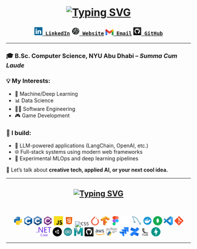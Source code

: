 <h1 align="center">
  <a href="https://git.io/typing-svg">
      <img src="https://readme-typing-svg.herokuapp.com?font=Fira+Code&size=30&pause=2000&color=F71D61FF&center=true&width=435&lines=Hi!++I'm+Aditya+Pandhare!;Welcome+to+my+GitHub!" alt="Typing SVG" />
  </a>
</h1>

<h3 align="center">
  <code><a href="https://www.linkedin.com/in/aditya-pandhare-7b86a8261/" title="LinkedIn Profile"><img width="22" src="images/linkedin.svg"> LinkedIn</a></code>
  <code><a href="https://www.adityapandhare.com/" title="Portfolio Website"><img width="22" src="images/portfolio.png"> Website</a></code>
  <code><a href="mailto:adityapandhare44@gmail.com" title="Email"><img width="22" src="images/gmail.svg"> Email</a></code>
  <code><a href="https://github.com/awesomeadi00" title="GitHub"><img width="22" src="images/github.svg"> GitHub</a></code>
</h3>


---

### 🎓 B.Sc. Computer Science, NYU Abu Dhabi – *Summa Cum Laude*


### 💡 My Interests:
- 🧠 Machine/Deep Learning    
- 📊 Data Science  
- 🧑‍💻 Software Engineering  
- 🎮 Game Development  

### 🔧 I build:
- 🤖 LLM-powered applications (LangChain, OpenAI, etc.)  
- 🌐 Full-stack systems using modern web frameworks  
- 🔬 Experimental MLOps and deep learning pipelines  


💬 Let’s talk about **creative tech, applied AI, or your next cool idea.**

---
<h2 align="center">
<a href="https://git.io/typing-svg"><img src="https://readme-typing-svg.demolab.com?font=Fira+Code&weight=900&size=20&pause=3000&color=F71D61&center=true&vCenter=true&repeat=false&width=435&lines=%F0%9F%94%A5+Languages+%26+Frameworks+%26+Tools+%F0%9F%94%A5" alt="Typing SVG" /></a></h2>

<br>
<p align="center">
  <code><img title="Python" height="25" src="images/python.svg"></code>
  <code><img title="C" height="25" src="images/c.svg"></code>
  <code><img title="C++" height="25" src="images/cpp.svg"></code>
  <code><img title="C#" height="25" src="images/csharp.svg"></code>
  <code><img title="Javascript" height="25" src="images/javascript.svg"></code>
  <code><img title="HTML5" height="25" src="images/html5.svg"></code>
  <code><img title="CSS" height="25" src="images/css.svg"></code>
  <code><img title="PyTorch" height="25" src="images/pytorch.svg"></code>
  <code><img title="TensorFlow" height="25" src="images/tensorflow.svg"></code>
  <code><img title="Figma" height="25" src="images/figma.svg"></code>
  <code><img title="Langchain" height="25" src="images/langchain.png"></code>
  <code><img title="MySQL" height="25" src="images/mysql.svg"></code>
  <code><img title="Docker" height="25" src="images/docker.svg"></code>
  <code><img title="MongoDB" height="25" src="images/mongodb.svg"></code>
  <code><img title="Visual Studio Code" height="25" src="images/vscode.svg"></code>
  <code><img title="Git" height="25" src="images/git-original.svg"></code>
  <code><img title=".NetCore" height="25" src="images/dotnetcore.svg"></code>
  <code><img title="Unity" height="25" src="images/unity.svg"></code>
  <code><img title="Arduino" height="25" src="images/arduino.svg"></code>
  <code><img title="Maya" height="25" src="images/maya.svg"></code>
  <code><img title="GitHub" height="25" src="images/github.svg"></code>
  <code><img title="AWS" height="25" src="images/aws.svg"></code>
  <code><img title="PyPi" height="25" src="images/pypi.svg"></code>
  <code><img title="Jira" height="25" src="images/jira.svg"></code>
  <code><img title="Confluence" height="25" src="images/confluence.svg"></code>
  <code><img title="Flask" height="25" src="images/flask.png"></code>
  <code><img title="FastAPI" height="25" src="images/fastapi.svg"></code>
</p>
<hr>
